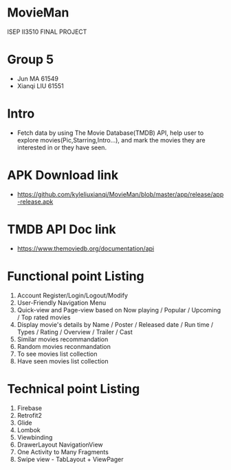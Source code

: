 # MovieMan
ISEP II3510 FINAL PROJECT

# Group 5
- Jun MA 61549
- Xianqi LIU 61551

# Intro
- Fetch data by using The Movie Database(TMDB) API, help user to explore movies(Pic,Starring,Intro...), and mark the movies they are interested in or they have seen. 

# APK Download link
- https://github.com/kyleliuxianqi/MovieMan/blob/master/app/release/app-release.apk

# TMDB API Doc link
- https://www.themoviedb.org/documentation/api

# Functional point Listing
1. Account Register/Login/Logout/Modify
2. User-Friendly Navigation Menu
3. Quick-view and Page-view based on Now playing / Popular / Upcoming / Top rated movies
4. Display movie's details by Name / Poster / Released date / Run time / Types / Rating / Overview / Trailer / Cast
5. Similar movies recommandation
6. Random movies reconmandation
7. To see movies list collection
8. Have seen movies list collection 

# Technical point Listing
1. Firebase
2. Retrofit2
3. Glide
4. Lombok
5. Viewbinding
6. DrawerLayout NavigationView
7. One Activity to Many Fragments
8. Swipe view - TabLayout + ViewPager
